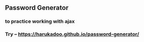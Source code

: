 ## Password Generator
### to practice working with ajax
### Try – https://harukadoo.github.io/password-generator/

